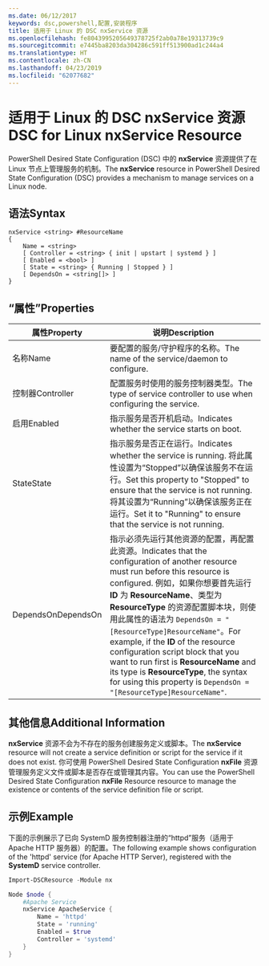 ```yaml
---
ms.date: 06/12/2017
keywords: dsc,powershell,配置,安装程序
title: 适用于 Linux 的 DSC nxService 资源
ms.openlocfilehash: fe8043995205649378725f2ab0a78e19313739c9
ms.sourcegitcommit: e7445ba8203da304286c591ff513900ad1c244a4
ms.translationtype: HT
ms.contentlocale: zh-CN
ms.lasthandoff: 04/23/2019
ms.locfileid: "62077682"
---
```

# <a name="dsc-for-linux-nxservice-resource"></a><span data-ttu-id="a2c9f-103">适用于 Linux 的 DSC nxService 资源</span><span class="sxs-lookup"><span data-stu-id="a2c9f-103">DSC for Linux nxService Resource</span></span>

<span data-ttu-id="a2c9f-104">PowerShell Desired State Configuration (DSC) 中的 **nxService** 资源提供了在 Linux 节点上管理服务的机制。</span><span class="sxs-lookup"><span data-stu-id="a2c9f-104">The **nxService** resource in PowerShell Desired State Configuration (DSC) provides a mechanism to manage services on a Linux node.</span></span>

## <a name="syntax"></a><span data-ttu-id="a2c9f-105">语法</span><span class="sxs-lookup"><span data-stu-id="a2c9f-105">Syntax</span></span>

```
nxService <string> #ResourceName
{
    Name = <string>
    [ Controller = <string> { init | upstart | systemd } ]
    [ Enabled = <bool> ]
    [ State = <string> { Running | Stopped } ]
    [ DependsOn = <string[]> ]
}
```

## <a name="properties"></a><span data-ttu-id="a2c9f-106">“属性”</span><span class="sxs-lookup"><span data-stu-id="a2c9f-106">Properties</span></span>

| <span data-ttu-id="a2c9f-107">属性</span><span class="sxs-lookup"><span data-stu-id="a2c9f-107">Property</span></span> | <span data-ttu-id="a2c9f-108">说明</span><span class="sxs-lookup"><span data-stu-id="a2c9f-108">Description</span></span> |
|---|---|
| <span data-ttu-id="a2c9f-109">名称</span><span class="sxs-lookup"><span data-stu-id="a2c9f-109">Name</span></span>| <span data-ttu-id="a2c9f-110">要配置的服务/守护程序的名称。</span><span class="sxs-lookup"><span data-stu-id="a2c9f-110">The name of the service/daemon to configure.</span></span>|
| <span data-ttu-id="a2c9f-111">控制器</span><span class="sxs-lookup"><span data-stu-id="a2c9f-111">Controller</span></span>| <span data-ttu-id="a2c9f-112">配置服务时使用的服务控制器类型。</span><span class="sxs-lookup"><span data-stu-id="a2c9f-112">The type of service controller to use when configuring the service.</span></span>|
| <span data-ttu-id="a2c9f-113">启用</span><span class="sxs-lookup"><span data-stu-id="a2c9f-113">Enabled</span></span>| <span data-ttu-id="a2c9f-114">指示服务是否开机启动。</span><span class="sxs-lookup"><span data-stu-id="a2c9f-114">Indicates whether the service starts on boot.</span></span>|
| <span data-ttu-id="a2c9f-115">State</span><span class="sxs-lookup"><span data-stu-id="a2c9f-115">State</span></span>| <span data-ttu-id="a2c9f-116">指示服务是否正在运行。</span><span class="sxs-lookup"><span data-stu-id="a2c9f-116">Indicates whether the service is running.</span></span> <span data-ttu-id="a2c9f-117">将此属性设置为“Stopped”以确保该服务不在运行。</span><span class="sxs-lookup"><span data-stu-id="a2c9f-117">Set this property to "Stopped" to ensure that the service is not running.</span></span> <span data-ttu-id="a2c9f-118">将其设置为“Running”以确保该服务正在运行。</span><span class="sxs-lookup"><span data-stu-id="a2c9f-118">Set it to "Running" to ensure that the service is not running.</span></span>|
| <span data-ttu-id="a2c9f-119">DependsOn</span><span class="sxs-lookup"><span data-stu-id="a2c9f-119">DependsOn</span></span> | <span data-ttu-id="a2c9f-120">指示必须先运行其他资源的配置，再配置此资源。</span><span class="sxs-lookup"><span data-stu-id="a2c9f-120">Indicates that the configuration of another resource must run before this resource is configured.</span></span> <span data-ttu-id="a2c9f-121">例如，如果你想要首先运行 **ID** 为 **ResourceName**、类型为 **ResourceType** 的资源配置脚本块，则使用此属性的语法为 `DependsOn = "[ResourceType]ResourceName"`。</span><span class="sxs-lookup"><span data-stu-id="a2c9f-121">For example, if the **ID** of the resource configuration script block that you want to run first is **ResourceName** and its type is **ResourceType**, the syntax for using this property is `DependsOn = "[ResourceType]ResourceName"`.</span></span>|

## <a name="additional-information"></a><span data-ttu-id="a2c9f-122">其他信息</span><span class="sxs-lookup"><span data-stu-id="a2c9f-122">Additional Information</span></span>

<span data-ttu-id="a2c9f-123">**nxService** 资源不会为不存在的服务创建服务定义或脚本。</span><span class="sxs-lookup"><span data-stu-id="a2c9f-123">The **nxService** resource will not create a service definition or script for the service if it does not exist.</span></span> <span data-ttu-id="a2c9f-124">你可使用 PowerShell Desired State Configuration **nxFile** 资源管理服务定义文件或脚本是否存在或管理其内容。</span><span class="sxs-lookup"><span data-stu-id="a2c9f-124">You can use the PowerShell Desired State Configuration **nxFile** Resource resource to manage the existence or contents of the service definition file or script.</span></span>

## <a name="example"></a><span data-ttu-id="a2c9f-125">示例</span><span class="sxs-lookup"><span data-stu-id="a2c9f-125">Example</span></span>

<span data-ttu-id="a2c9f-126">下面的示例展示了已向 SystemD 服务控制器注册的“httpd”服务（适用于 Apache HTTP 服务器）的配置。</span><span class="sxs-lookup"><span data-stu-id="a2c9f-126">The following example shows configuration of the 'httpd' service (for Apache HTTP Server), registered with the **SystemD** service controller.</span></span>

```powershell
Import-DSCResource -Module nx

Node $node {
    #Apache Service
    nxService ApacheService {
        Name = 'httpd'
        State = 'running'
        Enabled = $true
        Controller = 'systemd'
    }
}
```